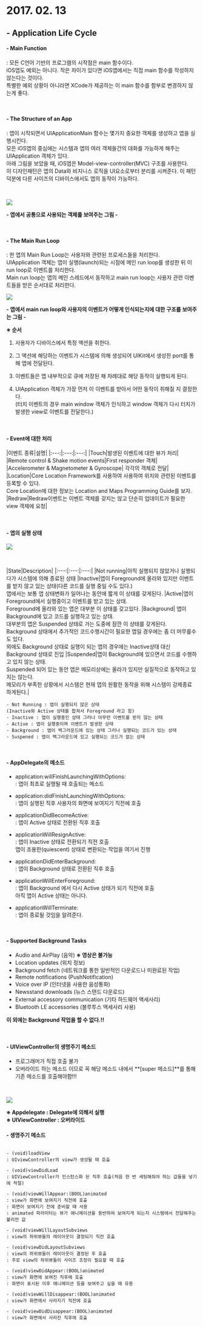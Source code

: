 # 2017. 02. 13

## - Application Life Cycle

#### - Main Function

: 모든 C언어 기반의 프로그램의 시작점은 main 함수이다.<br>iOS앱도 예외는 아니다. 작은 차이가 있다면 iOS앱에서는 직접 main 함수를 작성하지 않는다는 것이다.<br>  특별한 예외 상황이 아니라면 XCode가 제공하는 이 main 함수를 함부로 변경하지 않는게 좋다.


<br>

#### - The Structure of an App

: 앱이 시작되면서 UIApplicationMain 함수는 몇가지 중요한 객체를 생성하고 앱을 실행시킨다.<br> 모든 iOS앱의 중심에는 시스템과 앱의 여러 객체들간의 대화를 가능하게 해주는 UIApplication 객체가 있다. <br> 아래 그림을 보았을 때, iOS앱은 Model-view-controller(MVC) 구조를 사용한다.<br> 이 디자인패턴은 앱의 Data와 비지니스 로직을 UI요소로부터 분리를 시켜준다. 이 패턴 덕분에 다른 사이즈의 디바이스에서도 앱의 동작이 가능하다.

<br>

![](http://cfile29.uf.tistory.com/image/23380C3456920731138950)

**- 앱에서 공통으로 사용되는 객체를 보여주는 그림 -**


<br>

#### - The Main Run Loop

: 한 앱의 Main Run Loop는 사용자와 관련된 프로세스들을 처리한다.<br> UIApplication 객체는 앱이 실행(launch)되는 시점에 메인 run loop를 생성한 뒤 이 run loop로 이벤트를 처리한다.<br>  Main run loop는 앱의 메인 스레드에서 동작하고 main run loop는 사용자 관련 이벤트들을 받은 순서대로 처리한다.


![](http://cfile23.uf.tistory.com/image/26767C3E569215E00EF1E3)

**- 앱에서 main run loop와 사용자의 이벤트가 어떻게 인식되는지에 대한 구조를 보여주는 그림 -** 

**※ 순서**

1) 사용자가 디바이스에서 특정 액션을 취한다.

2) 그 액션에 해당하는 이벤트가 시스템에 의해 생성되어 UIKit에서 생성한 port를 통해 앱에 전달된다.

3) 이벤트들은 앱 내부적으로 큐에 저장된 채 차례대로 해당 동작이 실행되게 된다.
 
4) UIApplication 객체가 가장 먼저 이 이벤트를 받아서 어떤 동작이 취해질 지 결정한다.<br> 
(터치 이벤트의 경우 main window 객체가 인식하고 window 객체가 다시 터치가 발생한 view로 이벤트를 전달한다.)

<br>

#### - Event에 대한 처리

|이벤트 종류|설명|
|:---:|:---:|:---:|
|Touch|발생된 이벤트에 대한 뷰가 처리|
|Remote control & Shake motion events|First responder 객체|
|Accelerometer & Magnetometer & Gyroscope| 각각의 객체로 전달|
|Location|Core Location Framework를 사용하여 사용하여 위치와 관련된 이벤트를 등록할 수 있다.<br> Core Location에 대한 정보는 Location and Maps Programming Guide를 보자. 
|Redraw|Redraw이벤트는 이벤트 객체를 갖지는 않고 단순히 업데이트가 필요한 view 객체에 요청|


<br>

#### - 앱의 실행 상태

![](http://cfile23.uf.tistory.com/image/23735E4C5692204C1259A1)

<br>

|State|Description|
|:---:|:---:|:---:|
|Not running|아직 실행되지 않았거나 실행되다가 시스템에 의해 종료된 상태
|Inactive|앱이 Foreground에 올라와 있지만 이벤트를 받지 않고 있는 상태(다른 코드를 실행 중일 수도 있다.)<br> 앱에서는 보통 앱 상태변화가 일어나는 동안에 짧게 이 상태를 갖게된다. 
|Active|앱이 Foreground에서 실행중이고 이벤트를 받고 있는 상태.<br> Foreground에 올라와 있는 앱은 대부분 이 상태를 갖고있다. 
|Background| 앱이 Background에 있고 코드를 실행하고 있는 상태. <br>대부분의 앱은 Suspended 상태로 가는 도중에 잠깐 이 상태를 갖게된다. Background 상태에서 추가적인 코드수행시간이 필요햔 앱일 경우에는 좀 더 머무를수도 있다.<br> 외에도 Background 상태로 실행이 되는 앱의 경우에는 Inactive상태 대신 Background 상태로 진입 
|Suspended|앱이 Background에 있으면서 코드를 수행하고 있지 않는 상태. <br>  Suspended 되어 있는 동안 앱은 메모리상에는 올라가 있지만 실질적으로 동작하고 있지는 않는다. <br>메모리가 부족한 상황에서 시스템은 현재 앱의 원활한 동작을 위해 시스템이 강제종료 하게된다.|

```
- Not Running : 앱이 실행되지 않은 상태
(Inactive와 Active 상태를 합쳐서 Foreground 라고 함)
- Inactive : 앱이 실행중인 상태 그러나 아무런 이벤트를 받지 않는 상태
- Active : 앱이 실행중이며 이벤트가 발생한 상태
- Background : 앱이 백그라운드에 있는 상태 그러나 실행되는 코드가 있는 상태
- Suspened : 앱이 백그라운드에 있고 실행되는 코드가 없는 상태
```

<br>

#### - AppDelegate의 메소드

- application:willFinishLaunchingWithOptions:<br>
: 앱이 최초로 실행될 때 호출되는 메소드 

- application:didFinishLaunchingWithOptions:<br>
: 앱이 실행된 직후 사용자의 화면에 보여지기 직전에 호출

- applicationDidBecomeActive:<br> 
: 앱이 Active 상태로 전환된 직후 호출

- applicationWillResignActive:<br>
: 앱이 Inactive 상태로 전환되기 직전 호출<br> 앱이 조용한(quiescent) 상태로 변환되는 작업을 여기서 진행

- applicationDidEnterBackground:<br>
: 앱이 Background 상태로 전환된 직후 호출

- applicationWillEnterForeground:<br> 
: 앱이 Background 에서 다시 Active 상태가 되기 직전에 호출 <br> 아직 앱이 Active 상태는 아니다.

- applicationWillTerminate:<br> 
: 앱이 종료될 것임을 알려준다.


<br>

#### - Supported Background Tasks

- Audio and AirPlay (음악) **※ 영상은 불가능**
- Location updates (위치 정보)
- Background fetch (네트워크를 통한 일반적인 다운로드나 미완료된 작업)
- Remote notifications (PushNotification)
- Voice over IP (인터넷을 사용한 음성통화)
- Newsstand downloads (뉴스 스탠드 다운로드)
- External accessory communication (기타 하드웨어 액세사리)
- Bluetooth LE accessories (블루투스 액세사리 사용)

**이 외에는 Background 작업을 할 수 없다.‼️**

<br>

#### - UIViewController의 생명주기 메소드

- 프로그래머가 직접 호출 불가
- 오버라이드 하는 메소드 이므로 꼭 해당 메소드 내에서 **[super 메소드]**를 통해 기존 메소드를 호출해야함!!!

<br>

![](https://cdn-images-1.medium.com/max/800/1*etDLgjBamDJoiaM3_hie9A.png)

**※ Appdelegate : Delegate에 의해서 실행<br>
※ UIViewController : 오버라이드**

#### - 생명주기 메소드

```objc

- (void)loadView
: UIviewController의 view가 생성될 때 호출
	
- (void)viewDidLoad
: UIViewController가 인스턴스화 된 직후 호출(처음 한 번 세팅해줘야 하는 값들을 넣기에 적절) 
	
- (void)viewWillAppear:(BOOL)animated
: view가 화면에 보여지기 직전에 호출
: 화면이 보여지기 전에 준비할 때 사용
: animated 파라미터는 뷰가 애니메이션을 동반하여 보여지게 되는지 시스템에서 전달해주는 불리언 값
	
- (void)viewWillLayoutSubviews
: view의 하위뷰들의 레이아웃이 결정되기 직전 호출
	
- (void)viewDidLayoutSubviews
: view의 하위뷰들이 레이아웃이 결정된 후 호출
: 주로 view의 하위뷰들이 사이즈 조정이 필요할 때 호출
	
- (void)viewDidAppear:(BOOL)animated
: view가 화면에 보여진 직후에 호출
: 화면이 표시된 이후 애니메이션 등을 보여주고 싶을 때 유용
	
- (void)viewWillDisappear:(BOOL)animated
: view가 화면에서 사라지기 직전에 호출
	
- (void)viewDidDisappear:(BOOL)animated
: view가 화면에서 사라진 직후에 호출
	
```